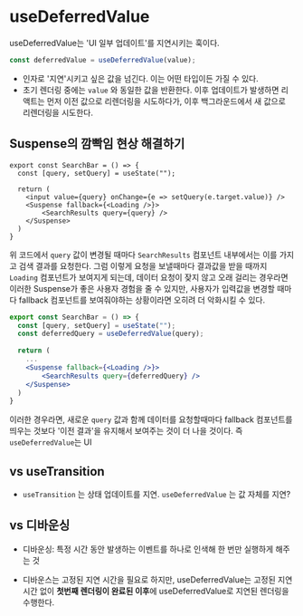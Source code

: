 # useDeferredValue

useDeferredValue는 'UI 일부 업데이트'를 지연시키는 훅이다.

```jsx
const deferredValue = useDeferredValue(value);
```

- 인자로 '지연'시키고 싶은 값을 넘긴다. 이는 어떤 타입이든 가질 수 있다.
- 초기 렌더링 중에는 `value` 와 동일한 값을 반환한다. 이후 업데이트가 발생하면 리액트는 먼저 이전 값으로 리렌더링을 시도하다가, 이후 백그라운드에서 새 값으로 리렌더링을 시도한다.

## Suspense의 깜빡임 현상 해결하기

```tsx
export const SearchBar = () => {
  const [query, setQuery] = useState("");
 
  return (
  	<input value={query} onChange={e => setQuery(e.target.value)} />
    <Suspense fallback={<Loading />}>
    	<SearchResults query={query} />
    </Suspense>
  )
}
```

위 코드에서 `query` 값이 변경될 때마다 `SearchResults` 컴포넌트 내부에서는 이를 가지고 검색 결과를 요청한다. 그럼 이렇게 요청을 보낼때마다 결과값을 받을 때까지 `Loading` 컴포넌트가 보여지게 되는데, 데이터 요청이 잦지 않고 오래 걸리는 경우라면 이러한 Suspense가 좋은 사용자 경험을 줄 수 있지만, 사용자가 입력값을 변경할 때마다 fallback 컴포넌트를 보여줘야하는 상황이라면 오히려 더 악화시킬 수 있다.

```jsx
export const SearchBar = () => {
  const [query, setQuery] = useState("");
  const deferredQuery = useDeferredValue(query);
  
  return (
  	...
    <Suspense fallback={<Loading />}>
    	<SearchResults query={deferredQuery} />
    </Suspense>
  )
}
```

이러한 경우라면, 새로운 `query` 값과 함께 데이터를 요청할때마다 fallback 컴포넌트를 띄우는 것보다 '이전 결과'을 유지해서 보여주는 것이 더 나을 것이다. 즉 `useDeferredValue`는 UI

## vs useTransition

- `useTransition` 는 상태 업데이트를 지연. `useDeferredValue` 는 값 자체를 지연?

## vs 디바운싱

- 디바운싱: 특정 시간 동안 발생하는 이벤트를 하나로 인색해 한 번만 실행하게 해주는 것

- 디바운스는 고정된 지연 시간을 필요로 하지만, useDeferredValue는 고정된 지연 시간 없이 **첫번째 렌더링이 완료된 이후**에 useDeferredValue로 지연된 렌더링을 수행한다.
